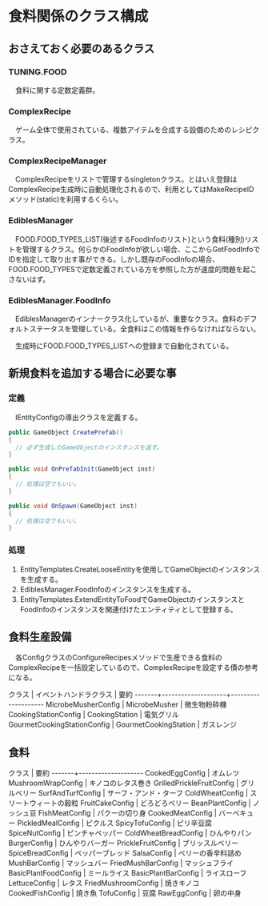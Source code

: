 # 食料関係のクラス構成

## おさえておく必要のあるクラス

### TUNING.FOOD

　食料に関する定数定義群。

### ComplexRecipe

　ゲーム全体で使用されている、複数アイテムを合成する設備のためのレシピクラス。

### ComplexRecipeManager

　ComplexRecipeをリストで管理するsingletonクラス。とはいえ登録はComplexRecipe生成時に自動処理化されるので、利用としてはMakeRecipeIDメソッド(static)を利用するくらい。

### EdiblesManager

　FOOD.FOOD_TYPES_LIST(後述するFoodInfoのリスト)という食料(種別)リストを管理するクラス。何らかのFoodInfoが欲しい場合、ここからGetFoodInfoでIDを指定して取り出す事ができる。しかし既存のFoodInfoの場合、FOOD.FOOD_TYPESで定数定義されている方を参照した方が速度的問題を起こさないはず。

### EdiblesManager.FoodInfo

　EdiblesManagerのインナークラス化しているが、重要なクラス。食料のデフォルトステータスを管理している。全食料はこの情報を作らなければならない。

　生成時にFOOD.FOOD_TYPES_LISTへの登録まで自動化されている。

## 新規食料を追加する場合に必要な事

### 定義

　IEntityConfigの導出クラスを定義する。

```C#
public GameObject CreatePrefab()
{
  // 必ず生成したGameObjectのインスタンスを返す。
}

public void OnPrefabInit(GameObject inst)
{
  // 処理は空でもいい。
}

public void OnSpawn(GameObject inst)
{
  // 処理は空でもいい。
}
```

### 処理

1. EntityTemplates.CreateLooseEntityを使用してGameObjectのインスタンスを生成する。
1. EdiblesManager.FoodInfoのインスタンスを生成する。
1. EntityTemplates.ExtendEntityToFoodでGameObjectのインスタンスとFoodInfoのインスタンスを関連付けたエンティティとして登録する。

## 食料生産設備

　各ConfigクラスのConfigureRecipesメソッドで生産できる食料のComplexRecipeを一括設定しているので、ComplexRecipeを設定する債の参考になる。

クラス | イベントハンドラクラス | 要約
-------+--------------------+--------------------
MicrobeMusherConfig | MicrobeMusher | 微生物粉砕機
CookingStationConfig | CookingStation | 電気グリル
GourmetCookingStationConfig | GourmetCookingStation | ガスレンジ

## 食料

クラス | 要約
-------+--------------------
CookedEggConfig | オムレツ
MushroomWrapConfig | キノコのレタス巻き
GrilledPrickleFruitConfig | グリルベリー
SurfAndTurfConfig | サーフ・アンド・ターフ
ColdWheatConfig | スリートウィートの穀粒
FruitCakeConfig | どろどろベリー
BeanPlantConfig | ノッシュ豆
FishMeatConfig | パクーの切り身
CookedMeatConfig | バーベキュー
PickledMealConfig | ピクルス
SpicyTofuConfig | ピリ辛豆腐
SpiceNutConfig | ピンチャペッパー
ColdWheatBreadConfig | ひんやりパン
BurgerConfig | ひんやりバーガー
PrickleFruitConfig | ブリッスルベリー
SpiceBreadConfig | ペッパーブレッド
SalsaConfig | ベリーの香辛料詰め
MushBarConfig | マッシュバー
FriedMushBarConfig | マッシュフライ
BasicPlantFoodConfig | ミールライス
BasicPlantBarConfig | ライスローフ
LettuceConfig | レタス
FriedMushroomConfig | 焼きキノコ
CookedFishConfig | 焼き魚
TofuConfig | 豆腐
RawEggConfig | 卵の中身
